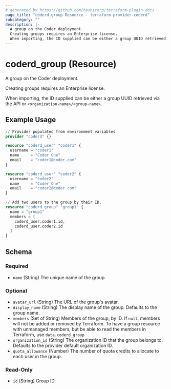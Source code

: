 ```yaml
---
# generated by https://github.com/hashicorp/terraform-plugin-docs
page_title: "coderd_group Resource - terraform-provider-coderd"
subcategory: ""
description: |-
  A group on the Coder deployment.
  Creating groups requires an Enterprise license.
  When importing, the ID supplied can be either a group UUID retrieved via the API or <organization-name>/<group-name>.
---
```


# coderd_group (Resource)

A group on the Coder deployment.

Creating groups requires an Enterprise license.

When importing, the ID supplied can be either a group UUID retrieved via the API or `<organization-name>/<group-name>`.

## Example Usage

```terraform
// Provider populated from environment variables
provider "coderd" {}

resource "coderd_user" "coder1" {
  username = "coder1"
  name     = "Coder One"
  email    = "coder1@coder.com"
}

resource "coderd_user" "coder2" {
  username = "coder2"
  name     = "Coder One"
  email    = "coder2@coder.com"
}

// Add two users to the group by their ID.
resource "coderd_group" "group1" {
  name = "group1"
  members = [
    coderd_user.coder1.id,
    coderd_user.coder2.id
  ]
}
```

<!-- schema generated by tfplugindocs -->
## Schema

### Required

- `name` (String) The unique name of the group.

### Optional

- `avatar_url` (String) The URL of the group's avatar.
- `display_name` (String) The display name of the group. Defaults to the group name.
- `members` (Set of String) Members of the group, by ID. If `null`, members will not be added or removed by Terraform. To have a group resource with unmanaged members, but be able to read the members in Terraform, use `data.coderd_group`
- `organization_id` (String) The organization ID that the group belongs to. Defaults to the provider default organization ID.
- `quota_allowance` (Number) The number of quota credits to allocate to each user in the group.

### Read-Only

- `id` (String) Group ID.
